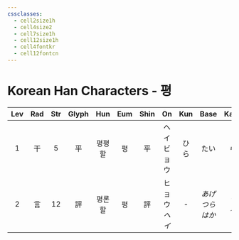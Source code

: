 ```yaml
---
cssclasses:
  - cell2size1h
  - cell4size2
  - cell7size1h
  - cell12size1h
  - cell4fontkr
  - cell12fontcn
---
```


# Korean Han Characters - 평

| Lev | Rad | Str | Glyph | Hun | Eum | Shin |     On      | Kun |     Base     |   Kana   | Simp | Man  |  Can  | Viet |
| :-: | :-: | :-: | :---: | :-: | :-: | :--: | :---------: | :-: | :----------: | :------: | :--: | :--: | :---: | :--: |
|  1  |  干  |  5  |   平   | 평평할 |  평  |  平   |  ヘイ<br>ビョウ  | ひら  |      たい      |    ら     |  平   | píng | ping4 | bình |
|  2  |  言  | 12  |   評   | 평론할 |  평  |  評   | ヒョウ<br>*ヘイ* |  -  | *あげつら<br>はか* | *う<br>る* |  评   | píng | ping4 | bình |

